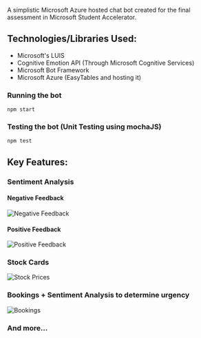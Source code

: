 A simplistic Microsoft Azure hosted chat bot created for the final assessment in Microsoft Student Accelerator.

## Technologies/Libraries Used:
- Microsoft's LUIS
- Cognitive Emotion API (Through Microsoft Cognitive Services)
- Microsoft Bot Framework
- Microsoft Azure (EasyTables and hosting it)

### Running the bot
  `npm start`

### Testing the bot (Unit Testing using mochaJS)
  `npm test`


## Key Features:

### Sentiment Analysis
#### Negative Feedback
![Negative Feedback](https://i.imgur.com/Ftfx0hPm.png)
#### Positive Feedback
![Positive Feedback](https://i.imgur.com/gSge8rNm.png)

### Stock Cards

![Stock Prices](https://i.imgur.com/noRaDISm.png)

### Bookings + Sentiment Analysis to determine urgency
![Bookings](https://i.imgur.com/CIsYNM4m.png)

### And more...
